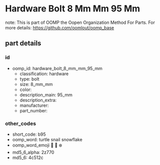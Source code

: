 # Hardware Bolt 8 Mm Mm 95 Mm  

note: This is part of OOMP the Oopen Organization Method For Parts. For more details: https://github.com/oomlout/oomp_base

##  part details





### id
* oomp_id: hardware_bolt_8_mm_mm_95_mm
  * classification: hardware
  * type: bolt
  * size: 8_mm_mm
  * color: 
  * description_main: 95_mm
  * description_extra: 
  * manufacturer: 
  * part_number: 

### other_codes
* short_code: b95
* oomp_word: turtle snail snowflake
* oomp_word_emoji :turtle: :snail: :snowflake:
* md5_6_alpha: 2z770
* md5_6: 4c512c